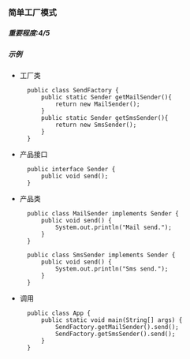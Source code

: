 ### 简单工厂模式
##### 重要程度:4/5
##### 示例
+ 工厂类

        public class SendFactory {
            public static Sender getMailSender(){
                return new MailSender();
            }
            public static Sender getSmsSender(){
                return new SmsSender();
            }
        }
+ 产品接口

        public interface Sender {
            public void send();
        }
+ 产品类

        public class MailSender implements Sender {
            public void send() {
                System.out.println("Mail send.");
            }
        }
        
        public class SmsSender implements Sender {
            public void send() {
                System.out.println("Sms send.");
            }
        }
+ 调用
 
        public class App {
            public static void main(String[] args) {
                SendFactory.getMailSender().send();
                SendFactory.getSmsSender().send();
            }
        }                        